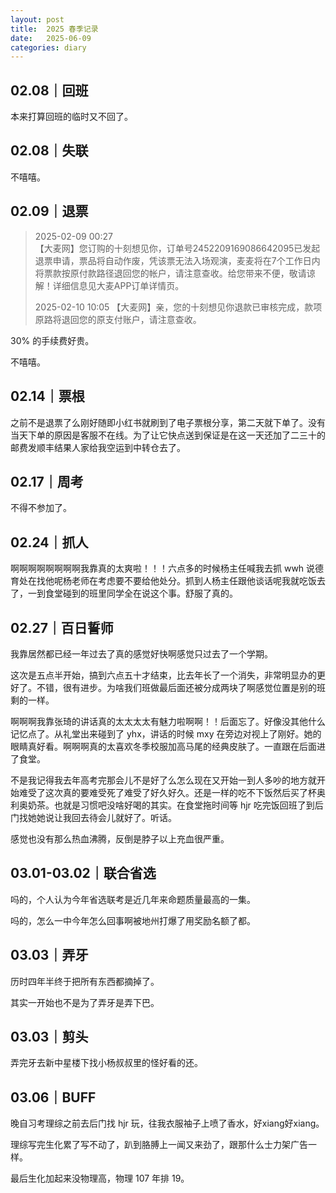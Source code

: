 ```yaml
---
layout: post
title:  2025 春季记录
date:   2025-06-09
categories: diary
---
```


## 02.08｜回班

本来打算回班的临时又不回了。

## 02.08｜失联

不嘻嘻。

## 02.09｜退票

>   2025-02-09 00:27  
>   【大麦网】您订购的十刻想见你，订单号2452209169086642095已发起退票申请，票品将自动作废，凭该票无法入场观演，麦麦将在7个工作日内将票款按原付款路径退回您的帐户，请注意查收。给您带来不便，敬请谅解！详细信息见大麦APP订单详情页。  
>     
>   2025-02-10 10:05
>   【大麦网】亲，您的十刻想见你退款已审核完成，款项原路将退回您的原支付账户，请注意查收。

30% 的手续费好贵。

不嘻嘻。

## 02.14｜票根

之前不是退票了么刚好随即小红书就刷到了电子票根分享，第二天就下单了。没有当天下单的原因是客服不在线。为了让它快点送到保证是在这一天还加了二三十的邮费发顺丰结果人家给我空运到中转仓去了。

## 02.17｜周考

不得不参加了。

## 02.24｜抓人

啊啊啊啊啊啊啊啊我靠真的太爽啦！！！六点多的时候杨主任喊我去抓 wwh 说德育处在找他呢杨老师在考虑要不要给他处分。抓到人杨主任跟他谈话呢我就吃饭去了，一到食堂碰到的班里同学全在说这个事。舒服了真的。

## 02.27｜百日誓师

我靠居然都已经一年过去了真的感觉好快啊感觉只过去了一个学期。

这次是五点半开始，搞到六点五十才结束，比去年长了一个消失，非常明显办的更好了。不错，很有进步。为啥我们班做最后面还被分成两块了啊感觉位置是别的班剩的一样。

啊啊啊我靠张琦的讲话真的太太太太有魅力啦啊啊！！后面忘了。好像没其他什么记忆点了。从礼堂出来碰到了 yhx，讲话的时候 mxy 在旁边对视上了刚好。她的眼睛真好看。啊啊啊真的太喜欢冬季校服加高马尾的经典皮肤了。一直跟在后面进了食堂。

不是我记得我去年高考完那会儿不是好了么怎么现在又开始一到人多吵的地方就开始难受了这次真的要难受死了难受了好久好久。还是一样的吃不下饭然后买了杯奥利奥奶茶。也就是习惯吧没啥好喝的其实。在食堂拖时间等 hjr 吃完饭回班了到后门找她她说让我回去待会儿就好了。听话。

感觉也没有那么热血沸腾，反倒是脖子以上充血很严重。

## 03.01-03.02｜联合省选

吗的，个人认为今年省选联考是近几年来命题质量最高的一集。

吗的，怎么一中今年怎么回事啊被地州打爆了用奖励名额了都。

## 03.03｜弄牙

历时四年半终于把所有东西都摘掉了。

其实一开始也不是为了弄牙是弄下巴。

## 03.03｜剪头

弄完牙去新中星楼下找小杨叔叔里的怪好看的还。

## 03.06｜BUFF

晚自习考理综之前去后门找 hjr 玩，往我衣服袖子上喷了香水，好xiang好xiang。

理综写完生化累了写不动了，趴到胳膊上一闻又来劲了，跟那什么士力架广告一样。

最后生化加起来没物理高，物理 107 年排 19。

